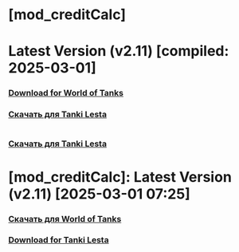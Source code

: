 # [mod_creditCalc]
# Latest Version (v2.11) [compiled: 2025-03-01]
### [**Download for World of Tanks**](https://github.com/spoter/spoter-mods/releases/download/latest/mod_creditCalc.zip)
### [**Скачать для Tanki Lesta**](https://github.com/spoter/spoter-mods/releases/download/latest/mod_creditCalc_RU.zip)
#

### [**Скачать для Tanki Lesta**](https://github.com/spoter/spoter-mods/releases/download/latest/mod_creditCalc_RU.zip)

#

# [mod_creditCalc]: Latest Version (v2.11) [2025-03-01 07:25]
### [**Скачать для World of Tanks**](https://github.com/spoter/spoter-mods/releases/download/latest/mod_creditCalc.zip)
### [**Download for Tanki Lesta**](https://github.com/spoter/spoter-mods/releases/download/latest/mod_creditCalc_RU.zip)
#






